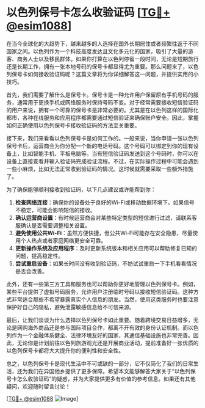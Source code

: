 # 以色列保号卡怎么收验证码 [[TG💪+ @esim1088](https://t.me/s/esim1088)]

在当今全球化的大趋势下，越来越多的人选择在国外长期居住或者频繁往返于不同国家之间。以色列作为一个科技高度发达且文化多元化的国家，吸引了大量的游客、商务人士以及移民群体。如果你打算在以色列停留一段时间，无论是短期旅行还是长期工作，拥有一张本地号码的保号卡都显得尤为重要。那么问题来了，以色列保号卡如何接收验证码呢？这篇文章将为你详细解答这一问题，并提供实用的小技巧。

首先，我们需要了解什么是保号卡。保号卡是一种允许用户保留原有手机号码的服务，通常用于更换手机或网络服务时保持号码不变。对于经常需要接收短信验证码的用户来说，拥有一个可靠的保号卡是非常必要的。尤其是在以色列这样的国际化都市，各种在线服务和应用程序都需要通过短信验证来确保账户安全。因此，掌握如何正确使用以色列保号卡接收验证码的方法至关重要。

接下来，我们来看看以色列保号卡是如何工作的。一般来说，当你申请一张以色列保号卡后，运营商会为你分配一个新的电话号码。这个号码可以绑定到你的现有设备上，比如智能手机、平板电脑等。当有短信验证码发送到这个号码时，你可以在设备上直接查看并输入验证码完成验证流程。不过，在实际操作过程中可能会遇到一些小麻烦，比如无法正常收到验证码的情况。这时候就需要采取一些额外措施了。

为了确保能够顺利接收到验证码，以下几点建议或许能帮到你：

1. **检查网络连接**：确保你的设备处于良好的Wi-Fi或移动数据环境下。如果信号不稳定，可能会影响短信的接收。
2. **确认运营商设置**：有时候运营商会对某些特定类型的短信进行过滤，请联系客服确认是否需要调整相关设置。
3. **避免使用公共Wi-Fi**：虽然方便快捷，但公共Wi-Fi可能存在安全隐患，尽量使用个人热点或者家庭网络更安全可靠。
4. **更新操作系统及应用程序**：及时更新系统版本和相关应用可以帮助修复已知的问题，提高稳定性。
5. **尝试重启设备**：如果长时间没有收到验证码，不妨试试重启一下手机看看情况是否会改善。

此外，还有一些第三方工具和服务也可以帮助你更好地管理以色列保号卡。例如，某些平台提供了虚拟号码服务，允许用户注册临时号码以接收短信验证码。这种方式非常适合那些不希望暴露真实个人信息的朋友。当然，使用这类服务时也要注意保护好自己的隐私，避免泄露敏感信息给不可信来源。

最后，让我们谈谈为什么选择以色列保号卡如此重要。随着跨境交易日益增多，无论是网购海外商品还是参与国际项目合作，都离不开有效的身份认证机制。而以色列作为一个金融体系健全、法律环境友好的国家，其通信基础设施也非常完善。因此，无论你是计划前往以色列旅游观光还是开展商业活动，提前准备好一张优质的以色列保号卡都将大大提升你的便利性和安全性。

总之，以色列保号卡是现代生活中不可或缺的一部分，它不仅简化了我们的日常生活，还为我们在异国他乡提供了更多保障。希望本文能够解答大家关于“以色列保号卡怎么收验证码”的疑惑，并为大家提供更多有价值的参考信息。如果还有其他疑问，欢迎随时留言讨论！

[[TG💪+ @esim1088](https://t.me/s/esim1088) ![Image](https://i.postimg.cc/4NQfJmqS/Snipaste-2025-05-13-00-14-12.png)]